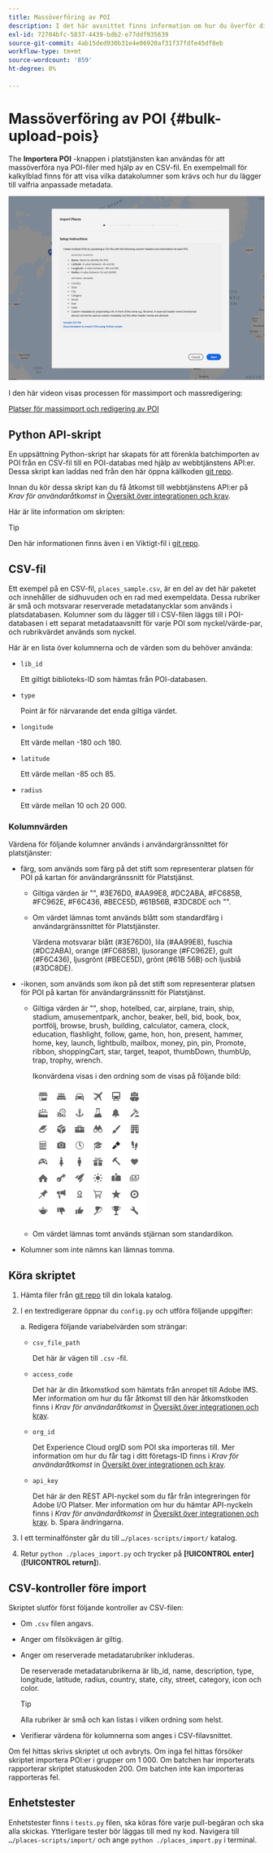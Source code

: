 ```yaml
---
title: Massöverföring av POI
description: I det här avsnittet finns information om hur du överför dina POI-filer satsvis.
exl-id: 72704bfc-5837-4439-bdb2-e77ddf935639
source-git-commit: 4ab15ded930b31e4e06920af31f37fdfe45df8eb
workflow-type: tm+mt
source-wordcount: '859'
ht-degree: 0%

---
```


# Massöverföring av POI {#bulk-upload-pois}

The **Importera POI** -knappen i platstjänsten kan användas för att massöverföra nya POI-filer med hjälp av en CSV-fil. En exempelmall för kalkylblad finns för att visa vilka datakolumner som krävs och hur du lägger till valfria anpassade metadata.

![Skärm för massimport](/help/assets/Bulk-import.png)

I den här videon visas processen för massimport och massredigering:

<!--I changed this embed to a link to pass validation. We should not link to youtube videos, so please upload this to MCP-->

[Platser för massimport och redigering av POI](https://www.youtube.com/watch?v=75qVtirsXhg)

## Python API-skript

En uppsättning Python-skript har skapats för att förenkla batchimporten av POI från en CSV-fil till en POI-databas med hjälp av webbtjänstens API:er. Dessa skript kan laddas ned från den här öppna källkoden [git repo](https://github.com/adobe/places-scripts).

Innan du kör dessa skript kan du få åtkomst till webbtjänstens API:er på *Krav för användaråtkomst* in [Översikt över integrationen och krav](/help/web-service-api/adobe-i-o-integration.md).

Här är lite information om skripten:

>[!TIP]
>
>Den här informationen finns även i en Viktigt-fil i [git repo](https://github.com/adobe/places-scripts).

## CSV-fil

Ett exempel på en CSV-fil, `places_sample.csv`, är en del av det här paketet och innehåller de sidhuvuden och en rad med exempeldata. Dessa rubriker är små och motsvarar reserverade metadatanycklar som används i platsdatabasen. Kolumner som du lägger till i CSV-filen läggs till i POI-databasen i ett separat metadataavsnitt för varje POI som nyckel/värde-par, och rubrikvärdet används som nyckel.

Här är en lista över kolumnerna och de värden som du behöver använda:

* `lib_id`

   Ett giltigt biblioteks-ID som hämtas från POI-databasen.

* `type`

   Point är för närvarande det enda giltiga värdet.

* `longitude`

   Ett värde mellan -180 och 180.

* `latitude`

   Ett värde mellan -85 och 85.

* `radius`

   Ett värde mellan 10 och 20 000.

### Kolumnvärden

Värdena för följande kolumner används i användargränssnittet för platstjänster:

* färg, som används som färg på det stift som representerar platsen för POI på kartan för användargränssnitt för Platstjänst.
   * Giltiga värden är &quot;&quot;, #3E76D0, #AA99E8, #DC2ABA, #FC685B, #FC962E, #F6C436, #BECE5D, #61B56B, #3DC8DE och &quot;&quot;.
   * Om värdet lämnas tomt används blått som standardfärg i användargränssnittet för Platstjänster.

      Värdena motsvarar blått (#3E76D0), lila (#AA99E8), fuschia (#DC2ABA), orange (#FC685B), ljusorange (#FC962E), gult (#F6C436), ljusgrönt (#BECE5D), grönt (#61B 56B) och ljusblå (#3DC8DE).

* -ikonen, som används som ikon på det stift som representerar platsen för POI på kartan för användargränssnitt för Platstjänst.

   * Giltiga värden är &quot;&quot;, shop, hotelbed, car, airplane, train, ship, stadium, amusementpark, anchor, beaker, bell, bid, book, box, portfölj, browse, brush, building, calculator, camera, clock, education, flashlight, follow, game, hon, hon, present, hammer, home, key, launch, lightbulb, mailbox, money, pin, pin, Promote, ribbon, shoppingCart, star, target, teapot, thumbDown, thumbUp, trap, trophy, wrench.

      Ikonvärdena visas i den ordning som de visas på följande bild:

      ![ikoner i användargränssnittet](/help/assets/UI_icons.png)

   * Om värdet lämnas tomt används stjärnan som standardikon.

* Kolumner som inte nämns kan lämnas tomma.

## Köra skriptet

1. Hämta filer från [git repo](https://github.com/adobe/places-scripts) till din lokala katalog.
1. I en textredigerare öppnar du `config.py` och utföra följande uppgifter:

   a. Redigera följande variabelvärden som strängar:

   * `csv_file_path`

      Det här är vägen till `.csv`  -fil.

   * `access_code`

      Det här är din åtkomstkod som hämtats från anropet till Adobe IMS. Mer information om hur du får åtkomst till den här åtkomstkoden finns i *Krav för användaråtkomst* in [Översikt över integrationen och krav](/help/web-service-api/adobe-i-o-integration.md).

   * `org_id`

      Det Experience Cloud orgID som POI ska importeras till. Mer information om hur du får tag i ditt företags-ID finns i *Krav för användaråtkomst* in [Översikt över integrationen och krav](/help/web-service-api/adobe-i-o-integration.md).

   * `api_key`

      Det här är den REST API-nyckel som du får från integreringen för Adobe I/O Platser. Mer information om hur du hämtar API-nyckeln finns i *Krav för användaråtkomst* in [Översikt över integrationen och krav](/help/web-service-api/adobe-i-o-integration.md).
   b. Spara ändringarna.

1. I ett terminalfönster går du till `…/places-scripts/import/` katalog.
1. Retur `python ./places_import.py` och trycker på **[!UICONTROL enter]** (**[!UICONTROL return]**).


## CSV-kontroller före import

Skriptet slutför först följande kontroller av CSV-filen:

* Om `.csv` filen angavs.
* Anger om filsökvägen är giltig.
* Anger om reserverade metadatarubriker inkluderas.

   De reserverade metadatarubrikerna är lib_id, name, description, type, longitude, latitude, radius, country, state, city, street, category, icon och color.

   >[!TIP]
   >
   >Alla rubriker är små och kan listas i vilken ordning som helst.

* Verifierar värdena för kolumnerna som anges i CSV-filavsnittet.

Om fel hittas skrivs skriptet ut och avbryts. Om inga fel hittas försöker skriptet importera POI:er i grupper om 1 000. Om batchen har importerats rapporterar skriptet statuskoden 200. Om batchen inte kan importeras rapporteras fel.

## Enhetstester

Enhetstester finns i `tests.py` filen, ska köras före varje pull-begäran och ska alla skickas. Ytterligare tester bör läggas till med ny kod. Navigera till `…/places-scripts/import/` och ange `python ./places_import.py` i terminal.
